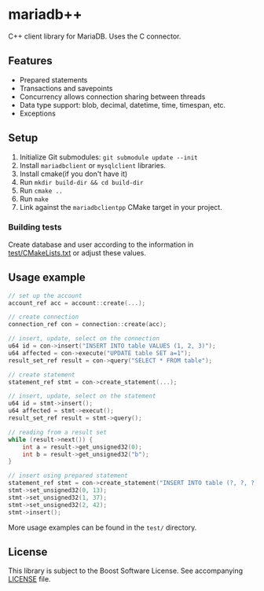 # mariadb++
C++ client library for MariaDB. Uses the C connector.

## Features
* Prepared statements
* Transactions and savepoints
* Concurrency allows connection sharing between threads
* Data type support: blob, decimal, datetime, time, timespan, etc.
* Exceptions

## Setup
1. Initialize Git submodules: `git submodule update --init`
2. Install `mariadbclient` or `mysqlclient` libraries.
3. Install cmake(if you don't have it)
4. Run `mkdir build-dir && cd build-dir` 
5. Run `cmake ..`
6. Run `make`
7. Link against the `mariadbclientpp` CMake target in your project.

### Building tests
Create database and user according to the information in [test/CMakeLists.txt](test/CMakeLists.txt) or adjust these values.

## Usage example
```c++
// set up the account
account_ref acc = account::create(...);

// create connection
connection_ref con = connection::create(acc);

// insert, update, select on the connection
u64 id = con->insert("INSERT INTO table VALUES (1, 2, 3)");
u64 affected = con->execute("UPDATE table SET a=1");
result_set_ref result = con->query("SELECT * FROM table");

// create statement
statement_ref stmt = con->create_statement(...);

// insert, update, select on the statement
u64 id = stmt->insert();
u64 affected = stmt->execut();
result_set_ref result = stmt->query();

// reading from a result set
while (result->next()) {
    int a = result->get_unsigned32(0);
    int b = result->get_unsigned32("b");
}

// insert using prepared statement
statement_ref stmt = con->create_statement("INSERT INTO table (?, ?, ?)");
stmt->set_unsigned32(0, 13);
stmt->set_unsigned32(1, 37);
stmt->set_unsigned32(2, 42);
stmt->insert();

```
More usage examples can be found in the `test/` directory.

## License
This library is subject to the Boost Software License. See accompanying [LICENSE](LICENSE) file.
